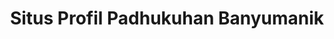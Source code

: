 ---
title: "Situs Profil Padhukuhan Banyumanik"
description: "Situs Profil Resmi Padhukuhan Banyumanik"
hero:
  heading: "Sugeng Rawuh"
  subheading: "Situs Profil Padhukuhan Banyumanik"
  background: "/images/hero.jpg"
perkenalan:
  heading: "Pitepangan Padhukuhan Banyumanik"
  text: "Banyumanik inggih punika salah satunggaling padhukuhan ingkang dumunung ing Kalurahan Pacarejo, Kapanewon Semanu, Kabupaten Gunungkidul, Daerah Istimewa Yogyakarta. Padhukuhan ingkang dumunung  ing ujung Kapanewon Semanu punika dipun-uteri kaliyan maneka warni sumber daya alam, kados ta perbukitan ingkang kebak sela kapur saha kebon ingkang dipun-tanemi maneka warna komoditas."
video:
  heading: "Video Profil Padukuhan Banyumanik"
  youtubeUrl: "https://www.youtube.com/embed/l0ALn8roX3M"
map:
  heading: "Peta Padukuhan Banyumanik"
  embedUrl: "https://www.google.com/maps/d/embed?mid=1HVOjYDMP5mrKeIOnlwuWGV-pMUPneYI&ehbc=2E312F"
berita:
  - id: 1
    img: "/images/berita-1.jpg"
    tanggal: "02/08/2025"
    judul: "Acara Lomba 17 Agustusan oleh KKN UGM"
    isi: "Dalam rangka memperingati Hari Kemerdekaan Republik Indonesia, mahasiswa KKN UGM mengadakan berbagai lomba di Padukuhan Banyumanik. Kegiatan yang diikuti oleh warga dari berbagai usia ini meliputi lomba balap karung, tarik tambang, dan makan kerupuk. Antusiasme warga terlihat dari ramainya peserta dan penonton yang memadati lapangan desa. Acara ini diharapkan dapat mempererat kebersamaan dan menumbuhkan semangat nasionalisme di kalangan masyarakat."
  - id: 2
    img: "/images/berita-2.jpg"
    tanggal: "03/06/2025"
    judul: "Rasulan Padukuhan"
    isi: "Tradisi Rasulan kembali digelar di Padukuhan Banyumanik sebagai bentuk rasa syukur masyarakat atas hasil panen dan berkah yang diberikan Tuhan. Acara dimulai dengan doa bersama, dilanjutkan dengan kirab budaya yang menampilkan berbagai kesenian tradisional. Warga membawa tumpeng dan hasil bumi untuk dibagikan, simbol kebersamaan dan gotong royong. Rasulan menjadi salah satu momen penting yang selalu dinantikan setiap tahunnya oleh seluruh lapisan masyarakat."
  - id: 3
    img: "/images/berita-3.jpg"
    tanggal: "27/07/2025"
    judul: "Gotong Royong Pembersihan Lingkungan"
    isi: "Warga Padukuhan Banyumanik melaksanakan kegiatan gotong royong membersihkan jalan, selokan, dan area publik lainnya. Kegiatan ini bertujuan menjaga kebersihan lingkungan serta mencegah genangan air yang dapat menjadi sarang nyamuk. Mulai dari pagi hari, warga telah berkumpul dengan membawa peralatan seperti sapu, cangkul, dan gerobak sampah. Gotong royong ini diharapkan dapat menumbuhkan kesadaran bersama akan pentingnya kebersihan dan kesehatan lingkungan."
  - id: 4
    img: "/images/berita-4.jpg"
    tanggal: "15/06/2025"
    judul: "Penyuluhan Pertanian Organik"
    isi: "Dinas Pertanian bekerja sama dengan kelompok tani Padukuhan Banyumanik mengadakan penyuluhan mengenai teknik pertanian organik. Kegiatan ini membahas penggunaan pupuk alami, pengendalian hama ramah lingkungan, serta teknik penanaman yang berkelanjutan. Peserta penyuluhan mendapatkan kesempatan untuk mempraktikkan langsung pembuatan kompos organik. Diharapkan, penerapan metode pertanian organik dapat meningkatkan hasil panen sekaligus menjaga kesuburan tanah."
  - id: 5
    img: "/images/berita-5.jpg"
    tanggal: "10/08/2025"
    judul: "Perbaikan Jalan Desa"
    isi: "Pemerintah desa bersama warga melaksanakan perbaikan jalan utama yang menghubungkan Padukuhan Banyumanik dengan wilayah sekitar. Proses perbaikan meliputi penambalan jalan berlubang dan pengecoran ulang di beberapa titik yang rusak parah. Perbaikan ini diharapkan dapat mempermudah akses transportasi, meningkatkan kelancaran distribusi hasil pertanian, serta menunjang aktivitas ekonomi masyarakat setempat."
---